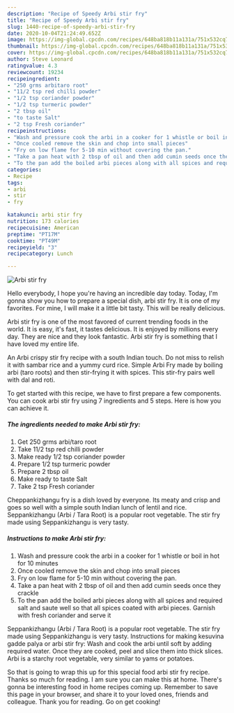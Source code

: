 ```yaml
---
description: "Recipe of Speedy Arbi stir fry"
title: "Recipe of Speedy Arbi stir fry"
slug: 1440-recipe-of-speedy-arbi-stir-fry
date: 2020-10-04T21:24:49.652Z
image: https://img-global.cpcdn.com/recipes/648ba818b11a131a/751x532cq70/arbi-stir-fry-recipe-main-photo.jpg
thumbnail: https://img-global.cpcdn.com/recipes/648ba818b11a131a/751x532cq70/arbi-stir-fry-recipe-main-photo.jpg
cover: https://img-global.cpcdn.com/recipes/648ba818b11a131a/751x532cq70/arbi-stir-fry-recipe-main-photo.jpg
author: Steve Leonard
ratingvalue: 4.3
reviewcount: 19234
recipeingredient:
- "250 grms arbitaro root"
- "11/2 tsp red chilli powder"
- "1/2 tsp coriander powder"
- "1/2 tsp turmeric powder"
- "2 tbsp oil"
- "to taste Salt"
- "2 tsp Fresh coriander"
recipeinstructions:
- "Wash and pressure cook the arbi in a cooker for 1 whistle or boil in hot for 10 minutes"
- "Once cooled remove the skin and chop into small pieces"
- "Fry on low flame for 5-10 min without covering the pan."
- "Take a pan heat with 2 tbsp of oil and then add cumin seeds once they crackle"
- "To the pan add the boiled arbi pieces along with all spices and required salt and saute well so that all spices coated with arbi pieces. Garnish with fresh coriander and serve it"
categories:
- Recipe
tags:
- arbi
- stir
- fry

katakunci: arbi stir fry 
nutrition: 173 calories
recipecuisine: American
preptime: "PT17M"
cooktime: "PT49M"
recipeyield: "3"
recipecategory: Lunch

---
```



![Arbi stir fry](https://img-global.cpcdn.com/recipes/648ba818b11a131a/751x532cq70/arbi-stir-fry-recipe-main-photo.jpg)

Hello everybody, I hope you're having an incredible day today. Today, I'm gonna show you how to prepare a special dish, arbi stir fry. It is one of my favorites. For mine, I will make it a little bit tasty. This will be really delicious.

Arbi stir fry is one of the most favored of current trending foods in the world. It is easy, it's fast, it tastes delicious. It is enjoyed by millions every day. They are nice and they look fantastic. Arbi stir fry is something that I have loved my entire life.

An Arbi crispy stir fry recipe with a south Indian touch. Do not miss to relish it with sambar rice and a yummy curd rice. Simple Arbi Fry made by boiling arbi (taro roots) and then stir-frying it with spices. This stir-fry pairs well with dal and roti.


To get started with this recipe, we have to first prepare a few components. You can cook arbi stir fry using 7 ingredients and 5 steps. Here is how you can achieve it.

<!--inarticleads1-->

##### The ingredients needed to make Arbi stir fry:

1. Get 250 grms arbi/taro root
1. Take 11/2 tsp red chilli powder
1. Make ready 1/2 tsp coriander powder
1. Prepare 1/2 tsp turmeric powder
1. Prepare 2 tbsp oil
1. Make ready to taste Salt
1. Take 2 tsp Fresh coriander


Cheppankizhangu fry is a dish loved by everyone. Its meaty and crisp and goes so well with a simple south Indian lunch of lentil and rice. Seppankizhangu (Arbi / Tara Root) is a popular root vegetable. The stir fry made using Seppankizhangu is very tasty. 

<!--inarticleads2-->

##### Instructions to make Arbi stir fry:

1. Wash and pressure cook the arbi in a cooker for 1 whistle or boil in hot for 10 minutes
1. Once cooled remove the skin and chop into small pieces
1. Fry on low flame for 5-10 min without covering the pan.
1. Take a pan heat with 2 tbsp of oil and then add cumin seeds once they crackle
1. To the pan add the boiled arbi pieces along with all spices and required salt and saute well so that all spices coated with arbi pieces. Garnish with fresh coriander and serve it


Seppankizhangu (Arbi / Tara Root) is a popular root vegetable. The stir fry made using Seppankizhangu is very tasty. Instructions for making kesuvina gadde palya or arbi stir fry: Wash and cook the arbi until soft by adding required water. Once they are cooked, peel and slice them into thick slices. Arbi is a starchy root vegetable, very similar to yams or potatoes. 

So that is going to wrap this up for this special food arbi stir fry recipe. Thanks so much for reading. I am sure you can make this at home. There's gonna be interesting food in home recipes coming up. Remember to save this page in your browser, and share it to your loved ones, friends and colleague. Thank you for reading. Go on get cooking!
